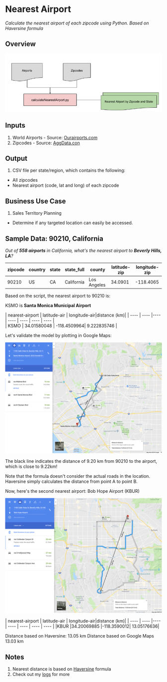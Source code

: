 # Nearest Airport

_Calculate the nearest airport of each zipcode using Python. Based on Haversine formula_

## Overview

![Nearest Airport](Assets/nearestairport_flowchart.png)

## Inputs

1. World Airports - Source: [Ourairports.com](http://ourairports.com/data/)
2. Zipcodes - Source: [AggData.con](https://www.aggdata.com/free/united-states-zip-codes)


## Output
1. CSV file per state/region, which contains the following:
  * All zipcodes
  * Nearest airport (code, lat and long) of each zipcode

## Business Use Case
1. Sales Territory Planning
  * Determine if any targeted location can easily be accessed.


## Sample Data: 90210, California

_Out of **558 airports** in California, what's the nearest airport to **Beverly Hills, LA**?_


| zipcode| country | state| state_full| county| latitude-zip| longitude-zip|  
| ---- | ---- |---- | ----  | ---- | ---- | ---- |  
| 90210	| US	| CA	| California| 	Los Angeles | 34.0901	| -118.4065|  



Based on the script, the nearest airport to 90210 is:

KSMO is **Santa Monica Municipal Airport**

| nearest-airport	| latitude-air | longitude-air|distance (km)|
| ---- | ---- |---- | ----  | ---- | ---- | ---- |  
| KSMO	| 34.01580048	| -118.4509964| 	9.222835746 |


Let's validate the model by plotting in Google Maps:  

![Nearest Airport](Assets/la-ksmo.png)

The black line indicates the distance of 9.20 km from 90210 to the airport, which is close to 9.22km!

Note that the formula doesn't consider the actual roads in the location. Haversine simply calculates the distance from point A to point B.

Now, here's the second nearest airport: Bob Hope Airport (KBUR)


![Nearest Airport](Assets/la-kbur.png)

| nearest-airport	| latitude-air | longitude-air|distance (km)|
| ---- | ---- |---- | ----  | ---- | ---- | ---- |
|KBUR	|34.20069885	|-118.3590012|	13.05176636|

Distance based on Haversine: 13.05 km
Distance based on Google Maps 13.03 km


## Notes

1. Nearest distance is based on [Haversine](https://stackoverflow.com/questions/41336756/find-the-closest-latitude-and-longitude) formula
2. Check out my [logs](logs.md) for more
